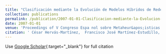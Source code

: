 ```yaml
---
title: "Clasificación mediante la Evolución de Modelos Híbridos de Redes Neuronales"
collection: publications
permalink: /publication/2007-01-01-Clasificacion-mediante-la-Evolucion-de-Modelos-Hibridos-de-Redes-Neuronales
date: 2007-01-01
venue: 'Proceedings of V Congreso Espa nol sobre Metaheur&apos;isticas and Algoritmos Evolutivos y Bioinspirados (MAEB07)'
citation: ' César Hervás-Martínez,  Francisco José Martínez-Estudillo,  Pedro Antonio Gutiérrez,  Juan Carlos Fernández,  Antonio Tallón-Ballesteros, &quot;Clasificación mediante la Evolución de Modelos Híbridos de Redes Neuronales.&quot; Proceedings of V Congreso Espa nol sobre Metaheur&amp;apos;isticas and Algoritmos Evolutivos y Bioinspirados (MAEB07), Vol. (), 2007, pp. 77--84.'
---
```

Use [Google Scholar](https://scholar.google.com/scholar?q=Clasificaci&#x27;on+mediante+la+Evoluci&#x27;on+de+Modelos+H&#x27;ibridos+de+Redes+Neuronales){:target="_blank"} for full citation